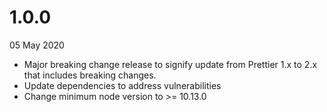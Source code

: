 # 1.0.0
05 May 2020

* Major breaking change release to signify update from Prettier 1.x to 2.x that includes breaking changes.
* Update dependencies to address vulnerabilities
* Change minimum node version to >= 10.13.0
